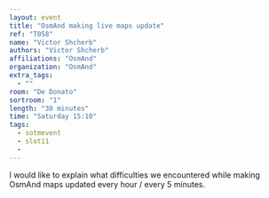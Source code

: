```yaml
---
layout: event
title: "OsmAnd making live maps update"
ref: "T058"
name: "Victor Shcherb"
authors: "Victor Shcherb"
affiliations: "OsmAnd"
organization: "OsmAnd"
extra_tags:
  - ""
room: "De Donato"
sortroom: "1"
length: "30 minutes"
time: "Saturday 15:10"
tags:
  - sotmevent
  - slot11
  - 
---
```

I would like to explain what difficulties we encountered while making OsmAnd maps updated every hour / every 5 minutes.